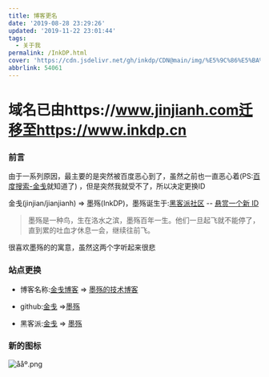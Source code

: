 ```yaml
---
title: 博客更名
date: '2019-08-28 23:29:26'
updated: '2019-11-22 23:01:44'
tags:
  - 关于我
permalink: /InkDP.html
cover: 'https://cdn.jsdelivr.net/gh/inkdp/CDN@main/img/%E5%9C%86%E5%BA%95-4f20ebb2.png'
abbrlink: 54061
---
```


# 域名已由https://www.jinjianh.com迁移至https://www.inkdp.cn

### 前言

由于一系列原因，最主要的是突然被百度恶心到了，虽然之前也一直恶心着(PS:[百度搜索-金戋](https://www.baidu.com/s?ie=UTF-8&wd=%E9%87%91%E6%88%8B)就知道了) ，但是突然我就受不了，所以决定更换ID

金戋(jinjian/jianjianh)  => 墨殇(InkDP)，墨殇诞生于:[黑客派社区](https://hacpai.com/) -- [悬赏一个新 ID](https://hacpai.com/article/1566807043243)

> 墨殇是一种鸟，生在洛水之滨，墨殇百年一生。他们一旦起飞就不能停了，直到累的吐血才休息一会，继续往前飞。

很喜欢墨殇的的寓意，虽然这两个字听起来很悲

### 站点更换

* 博客名称:[金戋博客](https://www.jinjianh.com) => [墨殇的技术博客](https://www.inkdp.cn)

* github:[金戋](https://github.com/jinjianh) =>[墨殇](https://github.com/InkDP)

* 黑客派:[金戋](https://hacpai.com/member/jinjianh) => [墨殇](https://hacpai.com/member/InkDP)


### 新的图标

![ååº.png](https://cdn.jsdelivr.net/gh/inkdp/CDN@main/img/%E5%9C%86%E5%BA%95-4f20ebb2.png)
